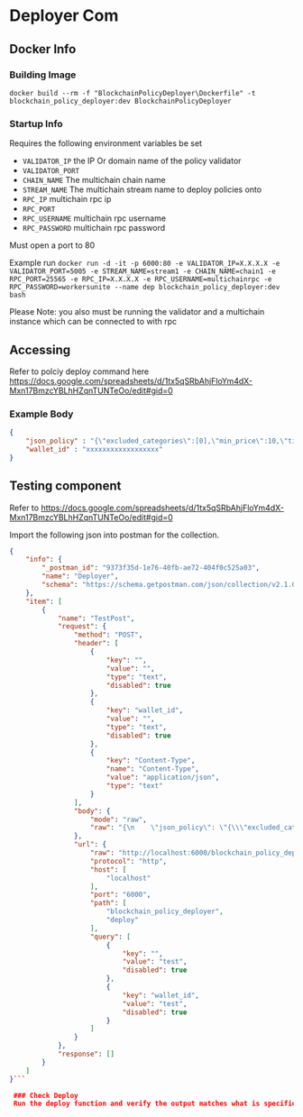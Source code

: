 # Deployer Com

## Docker Info

### Building Image
`docker build --rm -f "BlockchainPolicyDeployer\Dockerfile" -t blockchain_policy_deployer:dev BlockchainPolicyDeployer`

### Startup Info
Requires the following environment variables be set 
* `VALIDATOR_IP` the IP Or domain name of the policy validator 
* `VALIDATOR_PORT` 
* `CHAIN_NAME` The multichain chain name
* `STREAM_NAME` The multichain stream name to deploy policies onto 
* `RPC_IP` multichain rpc ip
* `RPC_PORT`
* `RPC_USERNAME` multichain rpc username
* `RPC_PASSWORD` multichain rpc password

Must open a port to 80

Example run `docker run -d -it -p 6000:80 -e VALIDATOR_IP=X.X.X.X -e VALIDATOR_PORT=5005 -e STREAM_NAME=stream1 -e CHAIN_NAME=chain1 -e RPC_PORT=25565 -e RPC_IP=X.X.X.X -e RPC_USERNAME=multichainrpc -e RPC_PASSWORD=workersunite --name dep blockchain_policy_deployer:dev bash`

Please Note: you also must be running the validator and a multichain instance which can be connected to with rpc

## Accessing
Refer to polciy deploy command here https://docs.google.com/spreadsheets/d/1tx5qSRbAhjFloYm4dX-Mxn17BmzcYBLhHZqnTUNTeOo/edit#gid=0

### Example Body 

```json
{
	"json_policy" : "{\"excluded_categories\":[0],\"min_price\":10,\"time_period\":{\"start\":-4785955200,\"end\":693705600},\"data_type\":\"heart rate\",\"wallet_ID\":\"xxxxxxxxxxxxxxxxxx\",\"active\":[true, false],\"report_log\":[{\"data\":\"123\",\"hash\":\"321\"}]}",
	"wallet_id" : "xxxxxxxxxxxxxxxxxx"
}
```

## Testing component

 Refer to https://docs.google.com/spreadsheets/d/1tx5qSRbAhjFloYm4dX-Mxn17BmzcYBLhHZqnTUNTeOo/edit#gid=0

 Import the following json into postman for the collection.
```json
{
	"info": {
		"_postman_id": "9373f35d-1e76-40fb-ae72-404f0c525a03",
		"name": "Deployer",
		"schema": "https://schema.getpostman.com/json/collection/v2.1.0/collection.json"
	},
	"item": [
		{
			"name": "TestPost",
			"request": {
				"method": "POST",
				"header": [
					{
						"key": "",
						"value": "",
						"type": "text",
						"disabled": true
					},
					{
						"key": "wallet_id",
						"value": "",
						"type": "text",
						"disabled": true
					},
					{
						"key": "Content-Type",
						"name": "Content-Type",
						"value": "application/json",
						"type": "text"
					}
				],
				"body": {
					"mode": "raw",
					"raw": "{\n    \"json_policy\": \"{\\\"excluded_categories\\\":[0],\\\"min_price\\\":10,\\\"time_period\\\":{\\\"start\\\":-4785955200,\\\"end\\\":693705600},\\\"data_type\\\":\\\"heart rate\\\",\\\"wallet_ID\\\":\\\"xxxxxxxxxxxxxxxxxx\\\",\\\"active\\\":[true, false],\\\"report_log\\\":[{\\\"data\\\":\\\"123\\\",\\\"hash\\\":\\\"321\\\"}]}\",\n    \"wallet_id\": \"xxxxxxxxxxxxxxxxxx\"\n}"
				},
				"url": {
					"raw": "http://localhost:6000/blockchain_policy_deployer/deploy",
					"protocol": "http",
					"host": [
						"localhost"
					],
					"port": "6000",
					"path": [
						"blockchain_policy_deployer",
						"deploy"
					],
					"query": [
						{
							"key": "",
							"value": "test",
							"disabled": true
						},
						{
							"key": "wallet_id",
							"value": "test",
							"disabled": true
						}
					]
				}
			},
			"response": []
		}
	]
}```

 ### Check Deploy
 Run the deploy function and verify the output matches what is specified in the components reference page.